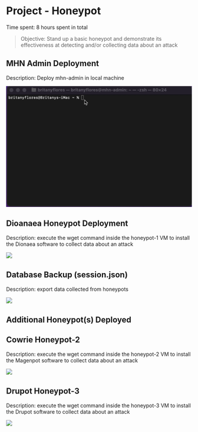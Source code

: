 # Project - Honeypot 

Time spent: 8 hours spent in total

> Objective:  Stand up a basic honeypot and demonstrate its effectiveness at detecting and/or collecting data about an attack

## MHN Admin Deployment

Description: Deploy mhn-admin in local machine

<img src="mhn-admin.gif">


## Dioanaea Honeypot Deployment

Description: execute the wget command inside the honeypot-1 VM to install the Dionaea software to collect data about an attack

<img src="honeypot-1.gif">


## Database Backup (session.json)

Description: export data collected from honeypots

<img src="database-backup.gif">

## Additional Honeypot(s) Deployed


## Cowrie Honeypot-2 

Description: execute the wget command inside the honeypot-2 VM to install the Magenpot software to collect data about an attack

<img src="honeypot2.gif">


## Drupot Honeypot-3

Description: execute the wget command inside the honeypot-3 VM to install the Drupot software to collect data about an attack

<img src="honeypot-3.gif">

